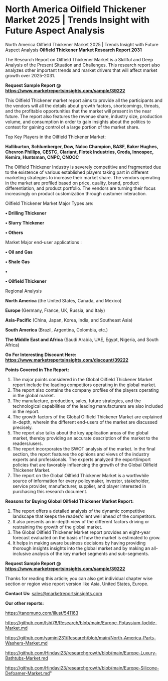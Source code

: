 # North America Oilfield Thickener Market 2025 | Trends Insight with Future Aspect Analysis
North America Oilfield Thickener Market 2025 | Trends Insight with Future Aspect Analysis
<strong>Oilfield Thickener Market Research Report 2031</strong>

The Research Report on Oilfield Thickener Market is a Skillful and Deep Analysis of the Present Situation and Challenges. This research report also analyzes other important trends and market drivers that will affect market growth over 2025-2031.

<strong>Request Sample Report @ <a href=https://www.marketreportsinsights.com/sample/39222>https://www.marketreportsinsights.com/sample/39222</a></strong>

This Oilfield Thickener market report aims to provide all the participants and the vendors will all the details about growth factors, shortcomings, threats, and the profitable opportunities that the market will present in the near future. The report also features the revenue share, industry size, production volume, and consumption in order to gain insights about the politics to contest for gaining control of a large portion of the market share.

Top Key Players in the Oilfield Thickener Market:

<strong>Halliburton, Schlumberger, Dow, Nalco Champion, BASF, Baker Hughes, Chevron Phillips, CESTC, Clariant, Flotek Industries, Croda, Innospec, Kemira, Huntsman, CNPC, CNOOC</strong>

The Oilfield Thickener Industry is severely competitive and fragmented due to the existence of various established players taking part in different marketing strategies to increase their market share. The vendors operating in the market are profiled based on price, quality, brand, product differentiation, and product portfolio. The vendors are turning their focus increasingly on product customization through customer interaction.

Oilfield Thickener Market Major Types are:

<strong>•  Drilling Thickener

•  Slurry Thickener

•  Others</strong>

Market Major end-user applications :

<strong>•  Oil and Gas

•  Shale Gas

•  

•  Oilfield Thickener</strong>

Regional Analysis

</u><strong><b>North America</b></strong> (the United States, Canada, and Mexico)

<strong><b>Europe </b></strong>(Germany, France, UK, Russia, and Italy)

<strong><b>Asia-Pacific</b></strong> (China, Japan, Korea, India, and Southeast Asia)

<strong><b>South America</b></strong> (Brazil, Argentina, Colombia, etc.)

<strong><b>The Middle East and Africa</b></strong> (Saudi Arabia, UAE, Egypt, Nigeria, and South Africa)

<strong>Go For Interesting Discount Here: <a href=https://www.marketreportsinsights.com/discount/39222>https://www.marketreportsinsights.com/discount/39222</a></strong>

<strong>Points Covered in The Report:</strong>
<ol>
  <li>The major points considered in the Global Oilfield Thickener Market report include the leading competitors operating in the global market.</li>
  <li>The report also contains the company profiles of the players operating in the global market.</li>
  <li>The manufacture, production, sales, future strategies, and the technological capabilities of the leading manufacturers are also included in the report.</li>
  <li>The growth factors of the Global Oilfield Thickener Market are explained in-depth, wherein the different end-users of the market are discussed precisely.</li>
  <li>The report also talks about the key application areas of the global market, thereby providing an accurate description of the market to the readers/users.</li>
  <li>The report incorporates the SWOT analysis of the market. In the final section, the report features the opinions and views of the industry experts and professionals. The experts analyzed the export/import policies that are favorably influencing the growth of the Global Oilfield Thickener Market.</li>
  <li>The report on the Global Oilfield Thickener Market is a worthwhile source of information for every policymaker, investor, stakeholder, service provider, manufacturer, supplier, and player interested in purchasing this research document.</li>
</ol>
<strong>Reasons for Buying Global Oilfield Thickener Market Report:</strong>

<ol>
  <li>The report offers a detailed analysis of the dynamic competitive landscape that keeps the reader/client well ahead of the competitors.</li>
  <li>It also presents an in-depth view of the different factors driving or restraining the growth of the global market.</li>
  <li>The Global Oilfield Thickener Market report provides an eight-year forecast evaluated on the basis of how the market is estimated to grow.</li>
  <li>It helps in making aware business decisions by having providing thorough insights insights into the global market and by making an all-inclusive analysis of the key market segments and sub-segments.</li>
</ol>
<strong>Request Sample Report @ <a href=https://www.marketreportsinsights.com/sample/39222>https://www.marketreportsinsights.com/sample/39222</a></strong>


Thanks for reading this article; you can also get individual chapter wise section or region wise report version like Asia, United States, Europe.

<strong>Contact Us:</strong>
sales@marketreportsinsights.com

<strong>Our other reports:</strong>

<a href=https://tanomuno.com/illust/541163>https://tanomuno.com/illust/541163</a>

<a href=https://github.com/Ishi78/Research/blob/main/Europe-Potassium-Iodide-Market.md>https://github.com/Ishi78/Research/blob/main/Europe-Potassium-Iodide-Market.md</a>

<a href=https://github.com/yamini231/Research/blob/main/North-America-Parts-Washers-Market.md>https://github.com/yamini231/Research/blob/main/North-America-Parts-Washers-Market.md</a>

<a href=https://github.com/Hindavi23/researchgrowth/blob/main/Europe-Luxury-Bathtubs-Market.md>https://github.com/Hindavi23/researchgrowth/blob/main/Europe-Luxury-Bathtubs-Market.md</a>

<a href=https://github.com/Hindavi23/researchgrowth/blob/main/Europe-Silicone-Defoamer-Market.md>https://github.com/Hindavi23/researchgrowth/blob/main/Europe-Silicone-Defoamer-Market.md</a>"
